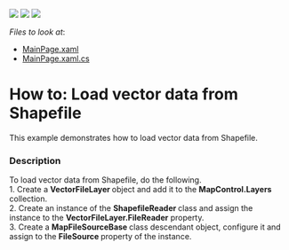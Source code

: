 <!-- default badges list -->
![](https://img.shields.io/endpoint?url=https://codecentral.devexpress.com/api/v1/VersionRange/128572204/16.2.3%2B)
[![](https://img.shields.io/badge/Open_in_DevExpress_Support_Center-FF7200?style=flat-square&logo=DevExpress&logoColor=white)](https://supportcenter.devexpress.com/ticket/details/T279980)
[![](https://img.shields.io/badge/📖_How_to_use_DevExpress_Examples-e9f6fc?style=flat-square)](https://docs.devexpress.com/GeneralInformation/403183)
<!-- default badges end -->
<!-- default file list -->
*Files to look at*:

* [MainPage.xaml](./CS/LoadShapeFile/MainPage.xaml)
* [MainPage.xaml.cs](./CS/LoadShapeFile/MainPage.xaml.cs)
<!-- default file list end -->
# How to: Load vector data from Shapefile


This example demonstrates how to load vector data from Shapefile.


<h3>Description</h3>

To load vector data from Shapefile, do the following.<br />1. Create a&nbsp;<strong>VectorFileLayer </strong>object and add it&nbsp;to the&nbsp;<strong>MapControl.Layers</strong> collection.<br />2. Create an instance of the&nbsp;<strong>ShapefileReader </strong>class and assign&nbsp;the instance&nbsp;to the&nbsp;<strong>VectorFileLayer.FileReader</strong> property.<br />3. Create&nbsp;a&nbsp;<strong>MapFileSourceBase </strong>class descendant object, configure it&nbsp;and assign to the&nbsp;<strong>FileSource </strong>property of the instance.

<br/>


